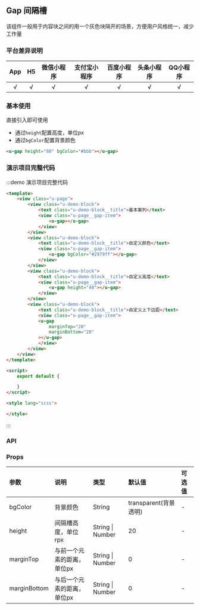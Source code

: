 ## Gap 间隔槽 <to-api/>

<demo-model url="/pages/componentsA/gap/gap"></demo-model>


该组件一般用于内容块之间的用一个灰色块隔开的场景，方便用户风格统一，减少工作量

### 平台差异说明

|App|H5	|微信小程序	|支付宝小程序	|百度小程序	|头条小程序	|QQ小程序	|
|:-:|:-:|:-:		|:-:			|:-:		|:-:		|:-:		|
|√	|√	|√			|√				|√			|√			|√			|

### 基本使用

直接引入即可使用
- 通过`height`配置高度，单位px
- 通过`bgColor`配置背景颜色

```html
<u-gap height="80" bgColor="#bbb"></u-gap>
```

### 演示项目完整代码
:::demo 演示项目完整代码
```html
<template>
	<view class="u-page">
		<view class="u-demo-block">
			<text class="u-demo-block__title">基本案列</text>
			<view class="u-page__gap-item">
				<u-gap></u-gap>
			</view>
		</view>
		<view class="u-demo-block">
			<text class="u-demo-block__title">自定义颜色</text>
			<view class="u-page__gap-item">
				<u-gap bgColor="#2979ff"></u-gap>
			</view>
		</view>
		<view class="u-demo-block">
			<text class="u-demo-block__title">自定义高度</text>
			<view class="u-page__gap-item">
				<u-gap height="40"></u-gap>
			</view>
		</view>	
		<view class="u-demo-block">
			<text class="u-demo-block__title">自定义上下边距</text>
			<view class="u-page__gap-item">
			<u-gap
			    marginTop="20"
			    marginBottom="20"
			></u-gap>
			</view>
		</view>
	</view>
</template>

<script>
	export default {

	}
</script>

<style lang="scss">

</style>

```
:::

### API

### Props

| 参数			| 说明						| 类型					| 默认值					| 可选值		|
|:-				|:-							|:-						|:-						|:-			|
| bgColor		| 背景颜色					| String				| transparent(背景透明)	| -			|
| height		| 间隔槽高度，单位rpx		| String &#124; Number	| 20					| -			|
| marginTop		| 与前一个元素的距离，单位px	| String &#124; Number	| 0						| -			|
| marginBottom	| 与后一个元素的距离，单位px	| String &#124; Number	| 0						| -			|

